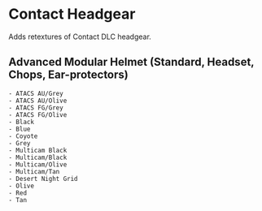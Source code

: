 # Contact Headgear
Adds retextures of Contact DLC headgear.

## Advanced Modular Helmet (Standard, Headset, Chops, Ear-protectors)
	- ATACS AU/Grey
	- ATACS AU/Olive
	- ATACS FG/Grey
	- ATACS FG/Olive
	- Black
	- Blue
	- Coyote
	- Grey
	- Multicam Black
	- Multicam/Black
	- Multicam/Olive
	- Multicam/Tan
	- Desert Night Grid
	- Olive
	- Red
	- Tan
